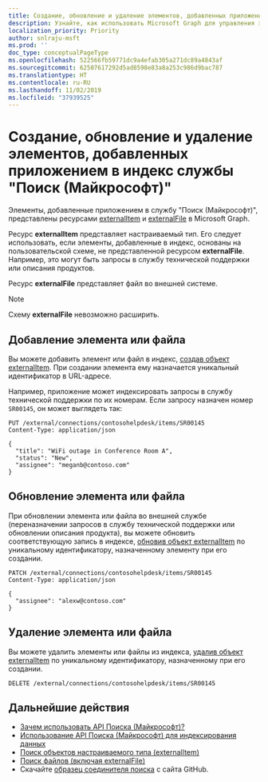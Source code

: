```yaml
---
title: Создание, обновление и удаление элементов, добавленных приложением в индекс службы "Поиск (Майкрософт)"
description: Узнайте, как использовать Microsoft Graph для управления элементами, добавленными приложением в службу "Поиск (Майкрософт)".
localization_priority: Priority
author: snlraju-msft
ms.prod: ''
doc_type: conceptualPageType
ms.openlocfilehash: 522566fb59771dc9a4efab305a271dc89a4843af
ms.sourcegitcommit: 62507617292d5ad8598e83a8a253c986d9bac787
ms.translationtype: HT
ms.contentlocale: ru-RU
ms.lasthandoff: 11/02/2019
ms.locfileid: "37939525"
---
```

# <a name="create-update-and-delete-items-added-by-your-application-in-the-microsoft-search-service-index"></a>Создание, обновление и удаление элементов, добавленных приложением в индекс службы "Поиск (Майкрософт)"

Элементы, добавленные приложением в службу "Поиск (Майкрософт)", представлены ресурсами [externalItem](/graph/api/resources/externalitem?view=graph-rest-beta) и [externalFile](/graph/api/resources/externalfile?view=graph-rest-beta) в Microsoft Graph.

Ресурс **externalItem** представляет настраиваемый тип. Его следует использовать, если элементы, добавленные в индекс, основаны на пользовательской схеме, не представленной ресурсом **externalFile**. Например, это могут быть запросы в службу технической поддержки или описания продуктов.

Ресурс **externalFile** представляет файл во внешней системе.

> [!NOTE]
> Схему **externalFile** невозможно расширить.

## <a name="add-an-item-or-file"></a>Добавление элемента или файла

Вы можете добавить элемент или файл в индекс, [создав объект externalItem](/graph/api/externalconnection-put-items?view=graph-rest-beta). При создании элемента ему назначается уникальный идентификатор в URL-адресе.

Например, приложение может индексировать запросы в службу технической поддержки по их номерам. Если запросу назначен номер `SR00145`, он может выглядеть так:

```http
PUT /external/connections/contosohelpdesk/items/SR00145
Content-Type: application/json

{
  "title": "WiFi outage in Conference Room A",
  "status": "New",
  "assignee": "meganb@contoso.com"
}
```

## <a name="update-an-item-or-file"></a>Обновление элемента или файла

При обновлении элемента или файла во внешней службе (переназначении запросов в службу технической поддержки или обновлении описания продукта), вы можете обновить соответствующую запись в индексе, [обновив объект externalItem](/graph/api/externalitem-update?view=graph-rest-beta) по уникальному идентификатору, назначенному элементу при его создании.

```http
PATCH /external/connections/contosohelpdesk/items/SR00145
Content-Type: application/json

{
  "assignee": "alexw@contoso.com"
}
```

## <a name="delete-an-item-or-file"></a>Удаление элемента или файла

Вы можете удалить элементы или файлы из индекса, [удалив объект externalItem](/graph/api/externalitem-delete?view=graph-rest-beta) по уникальному идентификатору, назначенному при его создании.

```http
DELETE /external/connections/contosohelpdesk/items/SR00145
```

## <a name="next-steps"></a>Дальнейшие действия

- [Зачем использовать API Поиска (Майкрософт)?](search-concept-overview.md#why-use-the-microsoft-search-api)
- [Использование API Поиска (Майкрософт) для индексирования данных](/graph/api/resources/indexing-api-overview?view=graph-rest-beta)
- [Поиск объектов настраиваемого типа (externalItem)](search-concept-custom-types.md)
- [Поиск файлов (включая externalFile)](search-concept-files.md)
- Скачайте [образец соединителя поиска](https://github.com/microsoftgraph/msgraph-search-connector-sample) с сайта GitHub.
